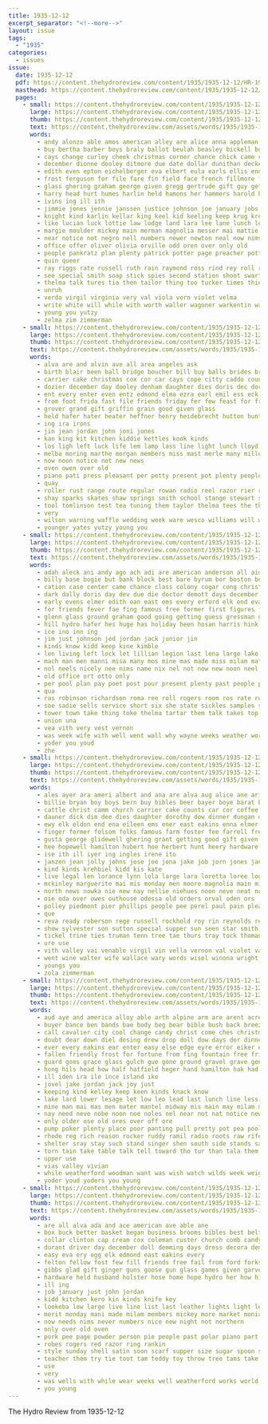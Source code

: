 ```yaml
---
title: 1935-12-12
excerpt_separator: "<!--more-->"
layout: issue
tags:
  - "1935"
categories:
  - issues
issue:
  date: 1935-12-12
  pdf: https://content.thehydroreview.com/content/1935/1935-12-12/HR-1935-12-12.pdf
  masthead: https://content.thehydroreview.com/content/1935/1935-12-12/masthead/HR-1935-12-12.jpg
  pages:
    - small: https://content.thehydroreview.com/content/1935/1935-12-12/small/HR-1935-12-12-01.jpg
      large: https://content.thehydroreview.com/content/1935/1935-12-12/large/HR-1935-12-12-01.jpg
      thumb: https://content.thehydroreview.com/content/1935/1935-12-12/thumbnails/HR-1935-12-12-01.jpg
      text: https://content.thehydroreview.com/assets/words/1935/1935-12-12/HR-1935-12-12-01.txt
      words:
        - andy alonzo able amos american alley are alice anna appleman abe albert all aid and als allen adams asha austell arm
        - buy bertha barber boys braly ballot beulah beasley bickell bonus bring bridge bank bell bender business bath best bixler but barr birden banks biel betty box bailey birmingham bros burgman blough brewer brothers brooks began boucher bow barnard big brown busi band boy blakley block bill bandy bowen ball brummett boyles begin bryant ben bobby bart been bob back byrum both
        - cays change curley cheek christmas corner chance chick came cases candy cole chas clyde champlin company cloninger circle carlyle class collins city curly car christ cas county cant cetera cox close chris church clair christine craig cody call collier coffee chamber charles claus can cornelson choice catherine clever case cartwright cast court curtis con cecil cost current
        - december dionne dooley ditmore due date dollar dunithan decker doffing dunnington dance delay dave davidson doy dec duncan duce davi denham dixie days deremer director does dark doris day down desire done davis
        - edith even epton eichelberger eva elbert eula earls ellis end eldred eakins earl entz economy elvin elk east elmer ethel eugene every euler
        - frost ferguson for file fare fin field face french fillmore frank front fair fleishman friendly forget fund fields found fell felton floor finley farrow farm from first
        - glass ghering graham george given gregg gertrude gift guy getting glidewell guest gab greeson green golf goods gave gil good gross genevieve grounds grand gar governor garvey gilbert
        - harry head hurt humes harlin held hamons her hammers harold house hardware hams heads henry holderman holding hamlet hoop hugh heger has had hatfield hands hens henke how haul hammer hydro hagen holy har huron howard hayes harding heidebrecht hell him honor high hart hamilton helen hand hafer holiday howe half hardin holder herndon herbert
        - ivins ing ill ith
        - jimmie jones jennie janssen justice johnson joe january jobs jean john janner janzen
        - knight kind karlin kellar king keel kid keeling keep krug kreh kimble klemme kirk kaufman
        - like lucian luck lottie law lodge land lara lee lane lunch long lillie lemon levi launey lor lovely lasley lam list little legion lora let life litter lois letts last leghorn less lye lowell large lura late
        - margie moulder mickey main merman magnolia messer mai mattie moore mer money mange marland man miller mary mas messimer milk may march made mae mean mol mildred mille monday might mauk miss must more mere miles melba matt middle maguire men mayor matter maude minor
        - near notice not negro nell numbers newer newton neal now nims nose nine ness necessary neels ney north noel night new neel nees news needy name note
        - office offer oliver olivia orville odd oren over only old
        - people pankratz plan plenty patrick potter page preacher potters part payment persons peterson proper public perfect pro post poper points pay peggy poage pitzer pauline presley pic pot pain pen present pack peter pope pin per
        - quin queer
        - ray riggs rate russell ruth rain raymond ross rind rey roll ridenour rozell rains robertson rebecca rainbolt records ruber roy reynolds ralph room ringler raby read raetz ruby riding rush reber
        - see special smith soap stick spies second station shoot swartzendruber sermon sewell sutton saving she snow shoe sparks sisson short santa soon sow style store settle sam sandlin shoulder school such sun south seifert son shells sketch show sister state surplus strong severe sat states saita saturday struck street start stepp sale sandy side spor sack september stage service swift song sugar suits spain story seem sim suit strange stockton
        - thelma talk tures tia then tailor thing too tucker times thiessen tell them treat taken take ted ten the tommie tax tay tie test tuck till thomason than tom tatten truelove thiers town throw
        - unruh
        - verda virgil virginia very val viola vern violet velma
        - write white will while with worth waller wagoner warkentin watch water worley way want well wayne weathers week wava west wells wash warde went waters washington wise worm work wilson weeks ware walt wykert weekly walter was
        - young you yutzy
        - zelma zim zimmerman
    - small: https://content.thehydroreview.com/content/1935/1935-12-12/small/HR-1935-12-12-02.jpg
      large: https://content.thehydroreview.com/content/1935/1935-12-12/large/HR-1935-12-12-02.jpg
      thumb: https://content.thehydroreview.com/content/1935/1935-12-12/thumbnails/HR-1935-12-12-02.jpg
      text: https://content.thehydroreview.com/assets/words/1935/1935-12-12/HR-1935-12-12-02.txt
      words:
        - alva are and alvin ave all area angeles ask
        - birth blair been ball bridge boucher bill buy balls brides bryson base buckmaster brother blades bottles back boy bath
        - carrier cake christmas cox cor car cays cope citty caddo county cold clever camargo coffee chelf city chester coleman corn conway curtis come child cal clock class charles clinton corpora church cooker
        - dozier december day dooley denham daughter dies doris dec dockery dinner dick darko dav
        - ent every enter even entz edmond elma ezra earl emil ess eck elwood ember
        - from foot frida fast file friends friday fer few feast for free fail funny fake fisher fremont
        - grover grand gift griffin grain good given glass
        - held hafer hater heater heffner henry heidebrecht hutton hunting hope hearing hour home honor hardware hydro hogan harry hutchinson herndon henke had high has her herbert hinton howell harold hatfield
        - ing ira irons
        - jin jean jordan john joni jones
        - kan king kit kitchen kiddie kettles kook kinds
        - los ligh left luck life lem lamp lass line light lunch lloyd lodi latter last lovely
        - melba moring marthe morgan members miss mast merle many miller market mckee may marten marriage mens maker minta made milam
        - now noon notice not new news
        - oven owen over old
        - piano pati press pleasant per petty present pot plenty people pie persons place
        - quay
        - roller rust range route regular rowan radio reel razor rier reuben
        - shay sparks skates shaw springs smith school stange stewart said sister sun surprise sadie seed sas service special sae share score seiberling stove start seen store soon she spohn set scout sunday son sant straight seeds spies station
        - tool tomlinson test tea tuning them taylor thelma tees the thermos tier then
        - very
        - wilson warning waffle wedding week ware wesco williams will water with walter weather was
        - younger yates yutzy young you
    - small: https://content.thehydroreview.com/content/1935/1935-12-12/small/HR-1935-12-12-03.jpg
      large: https://content.thehydroreview.com/content/1935/1935-12-12/large/HR-1935-12-12-03.jpg
      thumb: https://content.thehydroreview.com/content/1935/1935-12-12/thumbnails/HR-1935-12-12-03.jpg
      text: https://content.thehydroreview.com/assets/words/1935/1935-12-12/HR-1935-12-12-03.txt
      words:
        - adah aleck ani andy ago ach adi are american anderson all aid ara ann art ams and allen
        - billy base bogie but bank block best bare byrum bor boston ber bula brown business big boy beulah bobby beasley bas been browne ballew back beer better box
        - cation case center came chance class colony cogar cong christmas claus church cold come cry cole college con cuda check city caruth
        - dark dally doris day dev due die doctor demott days december dorothy donate dooley
        - early evens elmer edith ean east ems every erford elk end eva enter earnest
        - for friends fever fae fing famous free former first figures frank folly fer from friend finley
        - glenn glass ground graham good going getting guess gressman glad given george goucher grady grandson gene
        - hill hydro hafer hes huge has holiday heen hosan harris hink hair high heart hopes henke holcomb head house held hinton hilo hams hater home hamilton hatfield horse her harlin hou had honor
        - ice ino inn ing
        - jim just johnson jed jordan jack junior jin
        - kinds know kidd keep kine kimble
        - len living left lock let lillian legion last lena large lake lunch lana like light
        - mach man men manni misa many mos mine mas made miss milam matter mcfarlin major must minus miller mathe mints mar minnie mineo merle much mon millen mule maxine mcclain matters monday means moran mildred
        - nol neels nicely nee nims name nix nel not now new noon neel near neck night
        - old office ort otto only
        - per pool plan pay poet post pour present plenty past people pick pound part poage poor pie pro pron
        - qua
        - ras robinson richardson roma ree roll rogers room ros rate ruby ralph roy rew rain rainy
        - soe sadie sells service short six she state sickles samples soon shells sun sugar shipp sale side smith stance steward sick store sing sear still severe starts shoot stands sting south say son station sam saturday sas senior school shine santa speech sides sei seem sunday see schol scott
        - tower town take thing toke thelma tartar them talk takes top tae the tillman thiessen tyo terry then till tela
        - union una
        - vea vith very vest vernon
        - was week wife with well went wall why wayne weeks weather working wait weatherford wars will white wenn wynona wells way worms wings wal win
        - yoder you youd
        - zhe
    - small: https://content.thehydroreview.com/content/1935/1935-12-12/small/HR-1935-12-12-04.jpg
      large: https://content.thehydroreview.com/content/1935/1935-12-12/large/HR-1935-12-12-04.jpg
      thumb: https://content.thehydroreview.com/content/1935/1935-12-12/thumbnails/HR-1935-12-12-04.jpg
      text: https://content.thehydroreview.com/assets/words/1935/1935-12-12/HR-1935-12-12-04.txt
      words:
        - ales ayer ara ameri albert and ana are alva aug alice ane arietta anne ace all ari ask ater andrew arthur adams agent arthurs able
        - billie bryan boy boys bern buy bibles beer bayer boye barat balls boe black bring bill butler better barrs box bitten bobby bert bil board bins ballas boston brought beatrice bali bridgeport bunda brewers ball bens barrett burton buckner
        - cattle christ camm church carrier cake counts car cor coffee collier chas cope colony cause carnegie cay chilli coy common cena cand cousin chea city ceo chap caney charles clarence cleo cost cousins claire carney carver collins christmas claude clinton caller canton carry cue clint company
        - dauner dick dim dee dies daughter dorothy dow dinner dungan davenport day don doctor daughters december ditmore dougherty doe dowey dena denham
        - ewy elk eldon end ena eileen ems ener east eakins enna elmer epper edward eimer eng earl ernest economy epperly
        - finger former folsom folks famous farm foster fee farrell free fan fred foss fon friday friends fry fam fay for foe force fly fore few from frank
        - gusta george glidewell ghering grant getting good gift given grain gears giles gen glad gasser gut genevieve gus goodwin guest
        - hee hopewell hamilton hubert hoe herbert hunt heery hardware harding harris herr hydro horse has hon hooley harry harmony herndon horace herman hoy horns hensler hye happy heineman her huddleston home health hart had hatfield heger henry
        - ise ith ill iyer ing ingles irene ito
        - janzen jean jolly johns jose joe jona jake job jorn jones janes jim jimmie junior jewel
        - kind kinds krehbiel kidd kis kate
        - live legal len lorance lynn lola large lara loretta loree logan line lately lam lolo long lee law loi lite lewis lona levi lucile life lake leon lane lew
        - mckinley marguerite mai mis monday men moore magnolia main miller melva miss man margaret marie mena may maclaren more mol maude mana mcphearson mon myrl moris morning mcdougal mary most many mond mince mood
        - north news nowka nie new nay nellie niehues noon neve neat november nadine night near norman neo nii note ner noid neal
        - oie oda over owes outhouse odessa old orders orval oden ors
        - polley piedmont pier phillips people pee perel paul pain pleasant pray pleasure pieper pay packard paper president present pitzer pugh pete plate parma person peel
        - que
        - reva ready roberson rege russell rockhold roy rin reynolds regular ridge ras rava river rozelle rook roof rust radio rota row remedies rese rob robert
        - show sylvester son sutton special supper sun seen star smith station sui school send stock sister sang she sila sees saturday short safe standard stroke stange spivey sur sais sat sian stockton staples start slone shir sam soap sans surprise sons shipp sodders stephen soon sunday susanna say sund sins see service
        - tickel trine ties truman tenn tree tae thurs tray tock thoman tad tule take taylor them tin tickell times tat triplett thiessen theos tho teacher ten the tok teen tome
        - ure use
        - vith valley vai venable virgil vin vella vernon val violet vanhuss
        - went wine walter wife wallace wary words wisel winona wright with will wight weeks winsor wildman wilma wall williams walt wee worley winer week weather was wagon wild winter wayne watson wiss wit wave wilson
        - youngs you
        - zola zimmerman
    - small: https://content.thehydroreview.com/content/1935/1935-12-12/small/HR-1935-12-12-05.jpg
      large: https://content.thehydroreview.com/content/1935/1935-12-12/large/HR-1935-12-12-05.jpg
      thumb: https://content.thehydroreview.com/content/1935/1935-12-12/thumbnails/HR-1935-12-12-05.jpg
      text: https://content.thehydroreview.com/assets/words/1935/1935-12-12/HR-1935-12-12-05.txt
      words:
        - aud aye and america alloy able arth alpine arm are arent acres age apt all
        - buyer bance ben bands bae body beg bear bible bush back breeze brought bellet beck bal both but began boy brick bough brings benes bath big bane blanks below bet best ber been begin
        - call cavalier city cool change candy christ come ches christmas church cuba can chair champlin clear came company callow close cash chest cabin chris christian cam
        - doubt dear down diel desing drew drop doll dow days der dinner dey depot day dick daughter deland dollar dei dull december dea dyke dad
        - ever every eakins ear enter easy else edge eyre error eiker end even eye ens
        - fallen friendly frost for fortune from fing fountain free friend fost face flow fine far few fetch fust farms frisco
        - guard goes grace glass gulch gue gone ground gravel grave gentleman gush gain gray good galena gift going glad gala grass gregg gold garth garden giel generous guess
        - hong hils head how half hatfield heger hand hamilton hak had has hall hamill hole hydro heard hoe har him henry hard house hundred hun hee holes her horns home
        - ill iden ira ile ince island ike
        - jovel jake jordan jack joy just
        - keeping kind kelley keep keen kinds knack know
        - lake lard lower lesage let low leo lead last lunch line less large lori like lett lady losing lay lord lips look live lock little lot lovely
        - mine man mai mas men mater mantel midway mis main may milam miss much million mates mothes money mac mise meads many mun moment more most mor moun moss mil milk might maybe morning matter mattie
        - nay need neve nobe noon noe noles nel near not nat notice new nice north now never
        - only older ose old ores over off ore
        - pump poker plenty place poor panting pull pretty pot pea pool pipes pounds pen pro pencil pani pat post picking prince pay per page pring point placer pick peace plane pan
        - rhode reg rich reason rocker ruddy ramil radio roots raw rife rall rac roe rene rose rack rest rough rio rea rill ran room ruby rear rock root rec red
        - shelter sray stay such stand singer shen south side stands san stake sale set sinner sich store said smile shore sugino sample sylvester safe spruce short street spring shoulder stock soung smooth sermon space sellers sam square supper somes seo sprang sake shallow stretch school state steady station seta stoves swing sup special stone sees saw sun small samples swarm sac she say strong see silver sunday service sliver
        - torn tain take table talk tell toward tho tur than tala them thi the trom tee too tut top tree taylor teat thousand tor ted tiss then tol tobe trees trace tam tail touch throw ten toy tong
        - upper use
        - vias valley vivian
        - while weatherford woodman want was wish watch wilds week weight window win went welcome willing well worn will wil west wing way worth ware water why walk waste with warm
        - yoder youd yoders you young
    - small: https://content.thehydroreview.com/content/1935/1935-12-12/small/HR-1935-12-12-06.jpg
      large: https://content.thehydroreview.com/content/1935/1935-12-12/large/HR-1935-12-12-06.jpg
      thumb: https://content.thehydroreview.com/content/1935/1935-12-12/thumbnails/HR-1935-12-12-06.jpg
      text: https://content.thehydroreview.com/assets/words/1935/1935-12-12/HR-1935-12-12-06.txt
      words:
        - are all alva ada and ace american ave able ane
        - box buck better basket began business brooms bibles best belt balls buy beran bros brush buckles bring bee bears boys bral but belts brought ball been bear bath beans
        - collar clinton cap cream cox coleman custer church comb candy cage can coach cure car childs company carl coffee chimes cant coats cera chance colson collins city come candies christian comes christ cuff cases christmas
        - durant driver day december doll demming days dress decora deming daughter
        - easy eva ery egg elk edmond east eakins every
        - felton fellow fost few fill friends free fail from ford forks frances for fancy frost found front friday first
        - gibbs glad gift ginger guns goose gun glass games given garvey grover good gallon
        - hardware held husband holster hose home hope hydro her how him hatfield had heart high hopes house hand has
        - ill ing
        - job january just john jordan
        - kidd kitchen kero kin kinds knife key
        - lookeba low large live line list last leather lights light learn love later lunch little lose let losing logan
        - merit monday mani made milam members mickey more market monia many mexico mantel mash much mas matter middle
        - now needs nims never numbers nice new night not northern
        - only over old oven
        - pork pee page powder person pie people past polar piano part proud pro pillows plenty per pillow plate pay pounds puff pound
        - robes rogers red razor ring rankin
        - style sunday shell satin soon scarf supper size sugar spoon stockton store said south special standard stay such stock see school spring show state silk shanks stalling supply sons sing sene second saturday she still shirts salt simple start severe slight sas
        - teacher them try tie toot tam teddy toy throw tree tams take trucks ties team test the tooth tuning thing table taken then
        - use
        - very
        - was wells with while wear weeks well weatherford works world weather why work word want will ware week williams wait weak war win wie western wesley
        - you young
---
```


The Hydro Review from 1935-12-12

<!--more-->

